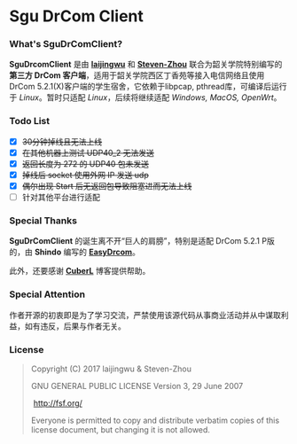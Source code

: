# Sgu DrCom Client 

### What's SguDrComClient?

**SguDrcomClient** 是由 **[laijingwu](https://laijingwu.com)** 和 **[Steven-Zhou](https://github.com/Zhou-Haowei)** 联合为韶关学院特别编写的**第三方 DrCom 客户端**，适用于韶关学院西区丁香苑等接入电信网络且使用DrCom 5.2.1(X)客户端的学生宿舍，它依赖于libpcap, pthread库，可编译后运行于 *Linux*。暂时只适配 *Linux*，后续将继续适配 *Windows, MacOS, OpenWrt*。

### Todo List

- [x] ~~30分钟掉线且无法上线~~
- [x] ~~在其他机器上测试 UDP40_2 无法发送~~
- [x] ~~返回长度为 272 的 UDP40 包未发送~~
- [x] ~~掉线后 socket 使用外网 IP 发送 udp~~
- [x] ~~偶尔出现 Start 后无返回包导致阻塞进而无法上线~~
- [ ] 针对其他平台进行适配

### Special Thanks

**SguDrComClient** 的诞生离不开“巨人的肩膀”，特别是适配 DrCom 5.2.1 P版的，由 **Shindo** 编写的 **[EasyDrcom](https://github.com/coverxit/EasyDrcom)**。

此外，还要感谢 [**CuberL**](http://cuberl.com/2016/09/17/make-a-drcom-client-by-yourself/) 博客提供帮助。

### Special Attention

作者开源的初衷即是为了学习交流，严禁使用该源代码从事商业活动并从中谋取利益，如有违反，后果与作者无关。

### License

> Copyright (C) 2017 laijingwu & Steven-Zhou
>
> GNU GENERAL PUBLIC LICENSE Version 3, 29 June 2007
>
> ​	<http://fsf.org/>
>
> Everyone is permitted to copy and distribute verbatim copies of this license document, but changing it is not allowed.